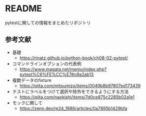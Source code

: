 # README

 pytestに関しての情報をまとめたリポジトリ

## 参考文献

- 基礎
  - https://rinatz.github.io/python-book/ch08-02-pytest/
- コマンドラインオプションの代表例
  - https://www.magata.net/memo/index.php?pytest%C6%FE%CC%E7#o9a2ab13
- 複数データのfixture
  - https://qiita.com/mitsumizo/items/0049b8b97807ed173439
- テストにラベルをつけて選択や除外をできるようにする方法
  - https://qiita.com/naokishi/items/7d0ce875c2285b02a1e1
- モックに関して
  - https://zenn.dev/re24_1986/articles/0a7895b1429bfa
